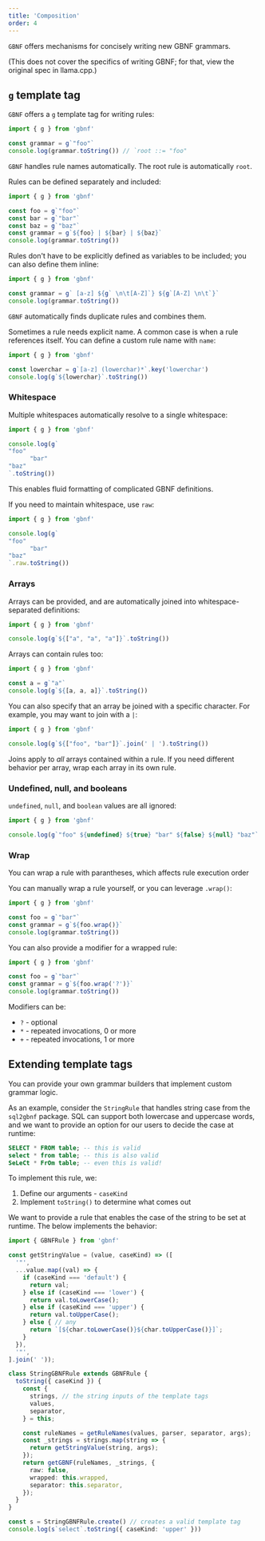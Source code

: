 ```yaml
---
title: 'Composition'
order: 4
---
```


`GBNF` offers mechanisms for concisely writing new GBNF grammars.

(This does not cover the specifics of writing GBNF; for that, view the original spec in llama.cpp.)

## `g` template tag

`GBNF` offers a `g` template tag for writing rules:

```javascript
import { g } from 'gbnf'

const grammar = g`"foo"`
console.log(grammar.toString()) // `root ::= "foo"
```

`GBNF` handles rule names automatically. The root rule is automatically `root`.

Rules can be defined separately and included:

```javascript
import { g } from 'gbnf'

const foo = g`"foo"`
const bar = g`"bar"`
const baz = g`"baz"`
const grammar = g`${foo} | ${bar} | ${baz}`
console.log(grammar.toString())
```

Rules don't have to be explicitly defined as variables to be included; you can also define them inline:

```javascript
import { g } from 'gbnf'

const grammar = g` [a-z] ${g` \n\t[A-Z]`} ${g`[A-Z] \n\t`}`
console.log(grammar.toString())
```

`GBNF` automatically finds duplicate rules and combines them.

Sometimes a rule needs explicit name. A common case is when a rule references itself. You can define a custom rule name with `name`:

```javascript
import { g } from 'gbnf'

const lowerchar = g`[a-z] (lowerchar)*`.key('lowerchar')
console.log(g`${lowerchar}`.toString())
```



### Whitespace

Multiple whitespaces automatically resolve to a single whitespace:

```javascript
import { g } from 'gbnf'

console.log(g`
"foo"
      "bar"
"baz"
`.toString())
```

This enables fluid formatting of complicated GBNF definitions.

If you need to maintain whitespace, use `raw`:

```javascript
import { g } from 'gbnf'

console.log(g`
"foo"
      "bar"
"baz"
`.raw.toString())
```

### Arrays

Arrays can be provided, and are automatically joined into whitespace-separated definitions:

```javascript
import { g } from 'gbnf'

console.log(g`${["a", "a", "a"]}`.toString())
```

Arrays can contain rules too:

```javascript
import { g } from 'gbnf'

const a = g`"a"`
console.log(g`${[a, a, a]}`.toString())
```

You can also specify that an array be joined with a specific character. For example, you may want to join with a `|`:

```javascript
import { g } from 'gbnf'

console.log(g`${["foo", "bar"]}`.join(' | ').toString())
```

Joins apply to _all_ arrays contained within a rule. If you need different behavior per array, wrap each array in its own rule.

### Undefined, null, and booleans

`undefined`, `null`, and `boolean` values are all ignored:

```javascript
import { g } from 'gbnf'

console.log(g`"foo" ${undefined} ${true} "bar" ${false} ${null} "baz"`.toString())
```

### Wrap

You can wrap a rule with parantheses, which affects rule execution order

You can manually wrap a rule yourself, or you can leverage `.wrap()`:

```javascript
import { g } from 'gbnf'

const foo = g`"bar"`
const grammar = g`${foo.wrap()}`
console.log(grammar.toString())
```

You can also provide a modifier for a wrapped rule:

```javascript
import { g } from 'gbnf'

const foo = g`"bar"`
const grammar = g`${foo.wrap('?')}`
console.log(grammar.toString())
```

Modifiers can be:

- `?` - optional
- `*` - repeated invocations, 0 or more
- `+` - repeated invocations, 1 or more

## Extending template tags

You can provide your own grammar builders that implement custom grammar logic.

As an example, consider the `StringRule` that handles string case from the `sql2gbnf` package. SQL can support both lowercase and uppercase words, and we want to provide an option for our users to decide the case at runtime:

```sql
SELECT * FROM table; -- this is valid
select * from table; -- this is also valid
SeLeCt * FrOm table; -- even this is valid!
```

To implement this rule, we:

1. Define our arguments - `caseKind`
2. Implement `toString()` to determine what comes out

We want to provide a rule that enables the case of the string to be set at runtime. The below implements the behavior:

```typescript
import { GBNFRule } from 'gbnf'

const getStringValue = (value, caseKind) => ([
  '"',
  ...value.map((val) => {
    if (caseKind === 'default') {
      return val;
    } else if (caseKind === 'lower') {
      return val.toLowerCase();
    } else if (caseKind === 'upper') {
      return val.toUpperCase();
    } else { // any
      return `[${char.toLowerCase()}${char.toUpperCase()}]`;
    }
  }),
  '"',
].join(' '));

class StringGBNFRule extends GBNFRule {
  toString({ caseKind }) {
    const {
      strings, // the string inputs of the template tags
      values,
      separator,
    } = this;

    const ruleNames = getRuleNames(values, parser, separator, args);
    const _strings = strings.map(string => {
      return getStringValue(string, args);
    });
    return getGBNF(ruleNames, _strings, {
      raw: false,
      wrapped: this.wrapped,
      separator: this.separator,
    });
  }
}

const s = StringGBNFRule.create() // creates a valid template tag
console.log(s`select`.toString({ caseKind: 'upper' }))
```

